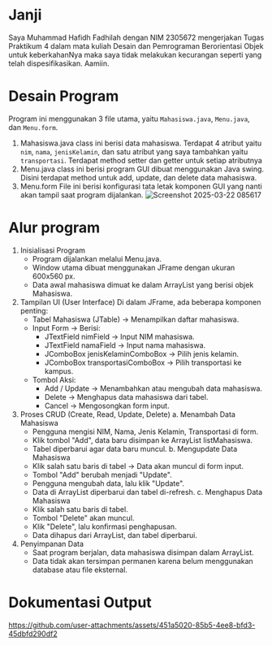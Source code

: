 # Janji
Saya Muhammad Hafidh Fadhilah dengan NIM 2305672 mengerjakan Tugas Praktikum 4 dalam mata kuliah Desain dan Pemrograman Berorientasi Objek untuk keberkahanNya maka saya tidak melakukan kecurangan seperti yang telah dispesifikasikan. Aamiin.

# Desain Program
Program ini menggunakan 3 file utama, yaitu `Mahasiswa.java`, `Menu.java`, dan `Menu.form`.
1. Mahasiswa.java
   class ini berisi data mahasiswa. Terdapat 4 atribut yaitu `nim`, `nama`, `jenisKelamin`, dan satu atribut yang saya tambahkan yaitu `transportasi`. Terdapat method setter 
   dan getter untuk setiap atributnya
2. Menu.java
   class ini berisi program GUI dibuat menggunakan Java swing. Disini terdapat method untuk add, update, dan delete data mahasiswa.
3. Menu.form
   File ini berisi konfigurasi tata letak komponen GUI yang nanti akan tampil saat program dijalankan.
   ![Screenshot 2025-03-22 085617](https://github.com/user-attachments/assets/0ca3ec8a-2bb2-4228-9aee-93646ef938a8)

# Alur program
1. Inisialisasi Program
   - Program dijalankan melalui Menu.java.
   - Window utama dibuat menggunakan JFrame dengan ukuran 600x560 px.
   - Data awal mahasiswa dimuat ke dalam ArrayList yang berisi objek Mahasiswa.
3. Tampilan UI (User Interface)
   Di dalam JFrame, ada beberapa komponen penting:
   - Tabel Mahasiswa (JTable) → Menampilkan daftar mahasiswa.
   - Input Form → Berisi:
      - JTextField nimField → Input NIM mahasiswa.
      - JTextField namaField → Input nama mahasiswa.
      - JComboBox jenisKelaminComboBox → Pilih jenis kelamin.
      - JComboBox transportasiComboBox → Pilih transportasi ke kampus.
   - Tombol Aksi:
      - Add / Update → Menambahkan atau mengubah data mahasiswa.
      - Delete → Menghapus data mahasiswa dari tabel.
      - Cancel → Mengosongkan form input.
3. Proses CRUD (Create, Read, Update, Delete)
   a. Menambah Data Mahasiswa
      - Pengguna mengisi NIM, Nama, Jenis Kelamin, Transportasi di form.
      - Klik tombol "Add", data baru disimpan ke ArrayList listMahasiswa.
      - Tabel diperbarui agar data baru muncul.
   b. Mengupdate Data Mahasiswa
      - Klik salah satu baris di tabel → Data akan muncul di form input.
      - Tombol "Add" berubah menjadi "Update".
      - Pengguna mengubah data, lalu klik "Update".
      - Data di ArrayList diperbarui dan tabel di-refresh.
   c. Menghapus Data Mahasiswa
      - Klik salah satu baris di tabel.
      - Tombol "Delete" akan muncul.
      - Klik "Delete", lalu konfirmasi penghapusan.
      - Data dihapus dari ArrayList, dan tabel diperbarui.
4. Penyimpanan Data
   - Saat program berjalan, data mahasiswa disimpan dalam ArrayList.
   - Data tidak akan tersimpan permanen karena belum menggunakan database atau file eksternal.

# Dokumentasi Output
https://github.com/user-attachments/assets/451a5020-85b5-4ee8-bfd3-45dbfd290df2

